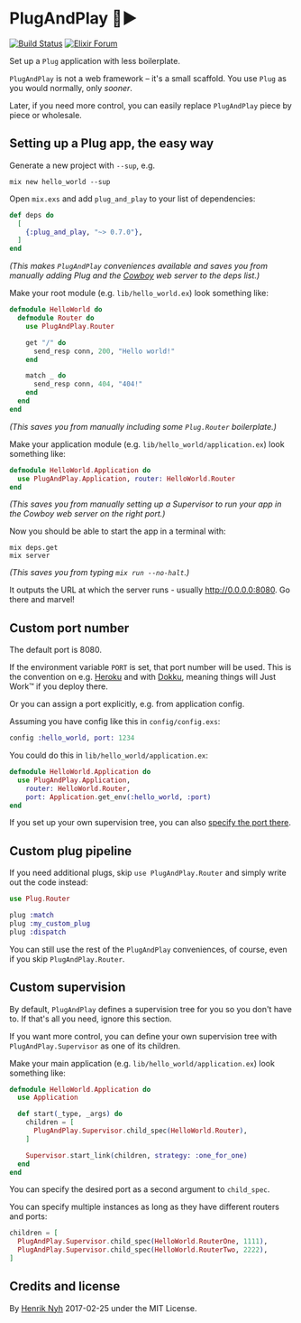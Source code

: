 # PlugAndPlay 🔌►

[![Build Status](https://secure.travis-ci.org/henrik/plug_and_play.svg?branch=master "Build Status")](https://travis-ci.org/henrik/plug_and_play) [![Elixir Forum](https://img.shields.io/badge/discuss-Elixir%20Forum-e2cbea.svg)](https://elixirforum.com/t/plugandplay-set-up-plug-apps-with-less-boilerplate/3851)

Set up a `Plug` application with less boilerplate.

`PlugAndPlay` is not a web framework – it's a small scaffold. You use `Plug` as you would normally, only *sooner*.

Later, if you need more control, you can easily replace `PlugAndPlay` piece by piece or wholesale.


## Setting up a Plug app, the easy way

Generate a new project with `--sup`, e.g.

    mix new hello_world --sup

Open `mix.exs` and add `plug_and_play` to your list of dependencies:

```elixir
def deps do
  [
    {:plug_and_play, "~> 0.7.0"},
  ]
end
```

*(This makes `PlugAndPlay` conveniences available and saves you from manually adding Plug and the [Cowboy](https://github.com/ninenines/cowboy) web server to the deps list.)*

Make your root module (e.g. `lib/hello_world.ex`) look something like:

```elixir
defmodule HelloWorld do
  defmodule Router do
    use PlugAndPlay.Router

    get "/" do
      send_resp conn, 200, "Hello world!"
    end

    match _ do
      send_resp conn, 404, "404!"
    end
  end
end
```

*(This saves you from manually including some `Plug.Router` boilerplate.)*

Make your application module (e.g. `lib/hello_world/application.ex`) look something like:

```elixir
defmodule HelloWorld.Application do
  use PlugAndPlay.Application, router: HelloWorld.Router
end
```

*(This saves you from manually setting up a Supervisor to run your app in the Cowboy web server on the right port.)*

Now you should be able to start the app in a terminal with:

    mix deps.get
    mix server

*(This saves you from typing `mix run --no-halt`.)*

It outputs the URL at which the server runs - usually <http://0.0.0.0:8080>. Go there and marvel!


## Custom port number

The default port is 8080.

If the environment variable `PORT` is set, that port number will be used. This is the convention on e.g. [Heroku](https://heroku.com) and with [Dokku](http://dokku.viewdocs.io/dokku/), meaning things will Just Work™ if you deploy there.

Or you can assign a port explicitly, e.g. from application config.

Assuming you have config like this in `config/config.exs`:

```elixir
config :hello_world, port: 1234
```

You could do this in `lib/hello_world/application.ex`:


```elixir
defmodule HelloWorld.Application do
  use PlugAndPlay.Application,
    router: HelloWorld.Router,
    port: Application.get_env(:hello_world, :port)
end
```

If you set up your own supervision tree, you can also [specify the port there](#custom-supervision).


## Custom plug pipeline

If you need additional plugs, skip `use PlugAndPlay.Router` and simply write out the code instead:

```elixir
use Plug.Router

plug :match
plug :my_custom_plug
plug :dispatch
```

You can still use the rest of the `PlugAndPlay` conveniences, of course, even if you skip `PlugAndPlay.Router`.


## Custom supervision

By default, `PlugAndPlay` defines a supervision tree for you so you don't have to. If that's all you need, ignore this section.

If you want more control, you can define your own supervision tree with `PlugAndPlay.Supervisor` as one of its children.

Make your main application (e.g. `lib/hello_world/application.ex`) look something like:

```elixir
defmodule HelloWorld.Application do
  use Application

  def start(_type, _args) do
    children = [
      PlugAndPlay.Supervisor.child_spec(HelloWorld.Router),
    ]

    Supervisor.start_link(children, strategy: :one_for_one)
  end
end
```

You can specify the desired port as a second argument to `child_spec`.

You can specify multiple instances as long as they have different routers and ports:

```elixir
children = [
  PlugAndPlay.Supervisor.child_spec(HelloWorld.RouterOne, 1111),
  PlugAndPlay.Supervisor.child_spec(HelloWorld.RouterTwo, 2222),
]
```


## Credits and license

By [Henrik Nyh](https://henrik.nyh.se) 2017-02-25 under the MIT License.

